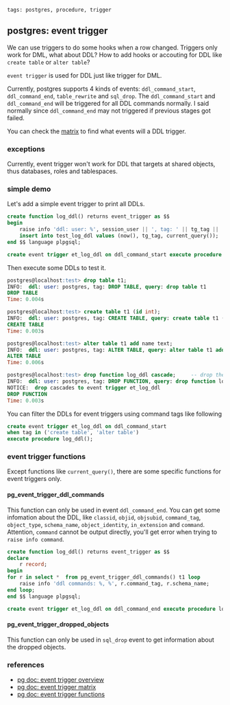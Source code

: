 ```metadata
tags: postgres, procedure, trigger
```

## postgres: event trigger

We can use triggers to do some hooks when a row changed. Triggers only work for DML,
 what about DDL? How to add hooks or accouting for DDL like `create table` or `alter table`?

`event trigger` is used for DDL just like trigger for DML.

Currently, postgres supports 4 kinds of events: `ddl_command_start`, `ddl_command_end`,
 `table_rewrite` and `sql_drop`. The `ddl_command_start` and `ddl_command_end` will be
 triggered for all DDL commands normally. I said normally since `ddl_command_end` may
 not triggered if previous stages got failed.

You can check the [matrix](https://www.postgresql.org/docs/12/event-trigger-matrix.html)
 to find what events will a DDL trigger.

### exceptions
Currently, event trigger won't work for DDL that targets at shared objects, thus
 databases, roles and tablespaces.

### simple demo
Let's add a simple event trigger to print all DDLs.

```sql
create function log_ddl() returns event_trigger as $$
begin
    raise info 'ddl: user: %', session_user || ', tag: ' || tg_tag || ', query: ' || current_query();
    insert into test_log_ddl values (now(), tg_tag, current_query());
end $$ language plpgsql;

create event trigger et_log_ddl on ddl_command_start execute procedure log_ddl();
```

Then execute some DDLs to test it.

```sql
postgres@localhost:test> drop table t1;
INFO:  ddl: user: postgres, tag: DROP TABLE, query: drop table t1
DROP TABLE
Time: 0.004s

postgres@localhost:test> create table t1 (id int);
INFO:  ddl: user: postgres, tag: CREATE TABLE, query: create table t1 (id int)
CREATE TABLE
Time: 0.003s

postgres@localhost:test> alter table t1 add name text;
INFO:  ddl: user: postgres, tag: ALTER TABLE, query: alter table t1 add name text
ALTER TABLE
Time: 0.006s

postgres@localhost:test> drop function log_ddl cascade;     -- drop the trigger function itself
INFO:  ddl: user: postgres, tag: DROP FUNCTION, query: drop function log_ddl cascade
NOTICE:  drop cascades to event trigger et_log_ddl
DROP FUNCTION
Time: 0.003s
```

You can filter the DDLs for event triggers using command tags like following

```sql
create event trigger et_log_ddl on ddl_command_start
when tag in ('create table', 'alter table')
execute procedure log_ddl();
```

### event trigger functions
Except functions like `current_query()`, there are some specific functions for event
 triggers only.

#### pg_event_trigger_ddl_commands
This function can only be used in event `ddl_command_end`. You can get some infomation
 about the DDL, like `classid`, `objid`, `objsubid`, `command_tag`, `object_type`,
 `schema_name`, `object_identity`, `in_extension` and `command`. Attention, `command`
 cannot be output directly, you'll get error when trying to `raise info command`.

```sql
create function log_ddl() returns event_trigger as $$
declare
    r record;
begin
for r in select *  from pg_event_trigger_ddl_commands() t1 loop
    raise info 'ddl commands: %, %', r.command_tag, r.schema_name;
end loop;
end $$ language plpgsql;

create event trigger et_log_ddl on ddl_command_end execute procedure log_ddl();
```

#### pg_event_trigger_dropped_objects
This function can only be used in `sql_drop` event to get information about the dropped
 objects.

### references
- [pg doc: event trigger overview](https://www.postgresql.org/docs/12/event-trigger-definition.html)
- [pg doc: event trigger matrix](https://www.postgresql.org/docs/12/event-trigger-matrix.html)
- [pg doc: event trigger functions](https://www.postgresql.org/docs/12/functions-event-triggers.html)
